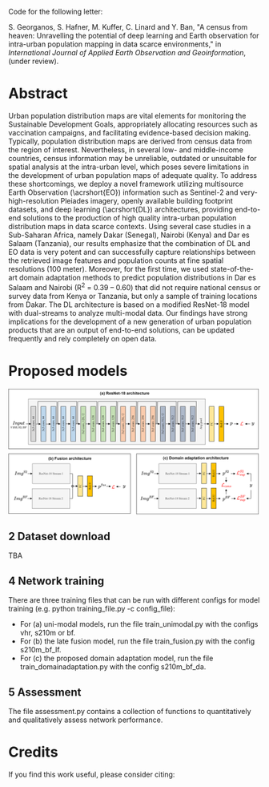 Code for the following letter:

S. Georganos, S. Hafner, M. Kuffer, C. Linard and Y. Ban, "A census from heaven: Unravelling the potential of deep learning and Earth observation for intra-urban population mapping in data scarce environments," in *International Journal of Applied Earth Observation and Geoinformation*, (under review).


# Abstract

Urban population distribution maps are vital elements for monitoring the Sustainable Development Goals, appropriately allocating resources such as vaccination campaigns, and facilitating evidence-based decision making.  Typically, population distribution maps are derived from census data from the region of interest. Nevertheless, in several low- and middle-income countries, census information may be unreliable, outdated or unsuitable for spatial analysis at the intra-urban level, which poses severe limitations in the development of urban population maps of adequate quality. To address these shortcomings, we deploy a novel framework utilizing multisource Earth Observation (\acrshort{EO}) information such as Sentinel-2 and very-high-resolution Pleiades imagery, openly available building footprint datasets, and deep learning (\acrshort{DL}) architectures, providing end-to-end solutions to the production of high quality intra-urban population distribution maps in data scarce contexts. Using several case studies in a Sub-Saharan Africa, namely Dakar (Senegal), Nairobi (Kenya) and Dar es Salaam (Tanzania), our results emphasize that the combination of DL and EO data is very potent and can successfully capture relationships between the retrieved image features and population counts at fine spatial resolutions (100 meter). Moreover, for the first time, we used state-of-the-art domain adaptation methods to  predict population distributions in Dar es Salaam and Nairobi (R$^2$ = 0.39 – 0.60) that did not require national census or survey data from Kenya or Tanzania, but only a sample of training locations from Dakar. The DL architecture is based on a modified ResNet-18 model with dual-streams to analyze multi-modal data. Our findings have strong implications for the development of a new generation of urban population products that are an output of end-to-end solutions, can be updated frequently and rely completely on open data.

# Proposed models


![](figures/models.png)



## 2 Dataset download
  
TBA

## 4 Network training

There are three training files that can be run with different configs for model training (e.g. python training_file.py -c config_file):

- For (a) uni-modal models, run the file train_unimodal.py with the configs vhr, s210m or bf.
- For (b) the late fusion model, run the file train_fusion.py with the config s210m_bf_lf.
- For (c) the proposed domain adaptation model, run the file train_domainadaptation.py with the config s210m_bf_da.


## 5 Assessment

The file assessment.py contains a collection of functions to quantitatively and qualitatively assess network performance.

# Credits

If you find this work useful, please consider citing:



  ```bibtex

  ```